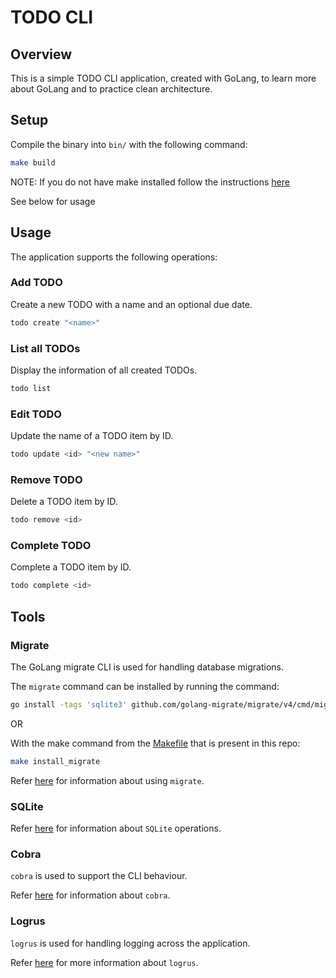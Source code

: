 # TODO CLI

## Overview

This is a simple TODO CLI application, created with GoLang, to learn more about GoLang and to practice clean architecture.

## Setup

Compile the binary into `bin/` with the following command:

```bash
make build
```

NOTE: If you do not have make installed follow the instructions [here](https://www.gnu.org/software/make/)

See below for usage

## Usage

The application supports the following operations:

### Add TODO

Create a new TODO with a name and an optional due date.

```bash
todo create "<name>"
```

### List all TODOs

Display the information of all created TODOs.

```bash
todo list
```

### Edit TODO

Update the name of a TODO item by ID.

```bash
todo update <id> "<new name>"
```

### Remove TODO

Delete a TODO item by ID.

```bash
todo remove <id>
```

### Complete TODO

Complete a TODO item by ID.

```bash
todo complete <id>
```

## Tools

### Migrate

The GoLang migrate CLI is used for handling database migrations.

The `migrate` command can be installed by running the command:

```bash
go install -tags 'sqlite3' github.com/golang-migrate/migrate/v4/cmd/migrate@latest
```

OR

With the make command from the [Makefile](https://github.com/rykeroc/todo-cli/blob/32af4e5f64ff0d9f18212635017d49a030856451/Makefile) that is present in this repo:

```bash
make install_migrate
```

Refer [here](https://github.com/golang-migrate/migrate) for information about using `migrate`.

### SQLite

Refer [here](https://www.sqlitetutorial.net/what-is-sqlite/) for information about `SQLite` operations.

### Cobra

`cobra` is used to support the CLI behaviour.

Refer [here](https://github.com/spf13/cobra) for information about `cobra`.

### Logrus

`logrus` is used for handling logging across the application.

Refer [here](https://github.com/sirupsen/logrus) for more information about `logrus`.